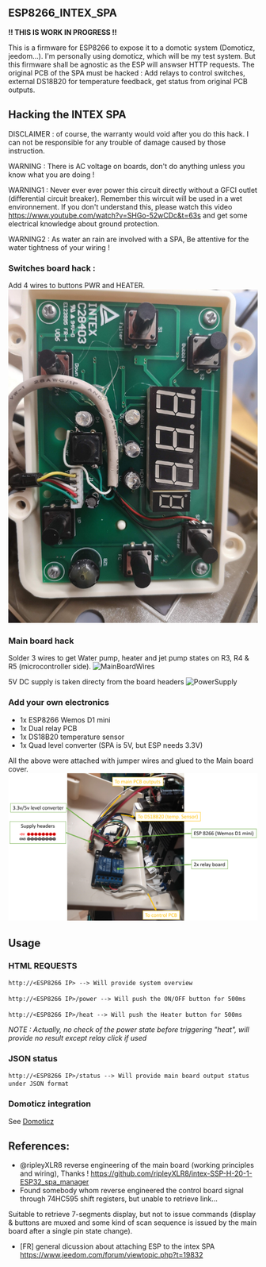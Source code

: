 ## ESP8266_INTEX_SPA

**!! THIS IS WORK IN PROGRESS !!**

This is a firmware for ESP8266 to expose it to a domotic system (Domoticz, jeedom...).
I'm personally using domoticz, which will be my test system. But this firmware shall be agnostic as the ESP will answser HTTP requests.
The original PCB of the SPA must be hacked : Add relays to control switches, external DS18B20 for temperature feedback, get status from original PCB outputs.

## Hacking the INTEX SPA
DISCLAIMER : of course, the warranty would void after you do this hack. 
I can not be responsible for any trouble of damage caused by those instruction.

WARNING : There is AC voltage on boards, don't do anything unless you know what you are doing !

WARNING1 : Never ever ever power this circuit directly without a GFCI outlet (differential circuit breaker). Remember this wircuit will be used in a wet environnement. If you don't understand this, please watch this video https://www.youtube.com/watch?v=SHGo-52wCDc&t=63s and get some electrical knowledge about ground protection.

WARNING2 : As water an rain are involved with a SPA, Be attentive for the water tightness of your wiring !

### Switches board hack :
Add 4 wires to buttons PWR and HEATER.
![Switches](/Hack_Pictures/IMG_20191215_160734.jpg)

### Main board hack
Solder 3 wires to get Water pump, heater and jet pump states on R3, R4 & R5 (microcontroller side).
![MainBoardWires](/Hack_Pictures/StateOuts.png)

5V DC supply is taken directy from the board headers
![PowerSupply](/Hack_Pictures/5VPowerSupply.png)


### Add your own electronics
* 1x ESP8266 Wemos D1 mini
* 1x Dual relay PCB
* 1x DS18B20 temperature sensor
* 1x Quad level converter (SPA is 5V, but ESP needs 3.3V)

All the above were attached with jumper wires and glued to the Main board cover.
![PowerSupply](/Hack_Pictures/AddElectronics.pptx.png)

## Usage
### HTML REQUESTS

    http://<ESP8266 IP> --> Will provide system overview

    http://<ESP8266 IP>/power --> Will push the ON/OFF button for 500ms

    http://<ESP8266 IP>/heat --> Will push the Heater button for 500ms
*NOTE : Actually, no check of the power state before triggering "heat", will provide no result except relay click if used*

### JSON status

    http://<ESP8266 IP>/status --> Will provide main board output status under JSON format


### Domoticz integration
See [Domoticz](/Domoticz)

## References:
* @ripleyXLR8 reverse engineering of the main board (working principles and wiring), Thanks !
https://github.com/ripleyXLR8/intex-SSP-H-20-1-ESP32_spa_manager
* Found somebody whom reverse engineered the control board signal through 74HC595 shift registers, but unable to retrieve link...

Suitable to retrieve 7-segments display, but not to issue commands (display & buttons are muxed and some kind of scan sequence is issued by the main board after a single pin state change).

* [FR] general dicussion about attaching ESP to the intex SPA
https://www.jeedom.com/forum/viewtopic.php?t=19832
